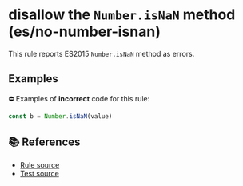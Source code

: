 # disallow the `Number.isNaN` method (es/no-number-isnan)

This rule reports ES2015 `Number.isNaN` method as errors.

## Examples

⛔ Examples of **incorrect** code for this rule:

```js
const b = Number.isNaN(value)
```

## 📚 References

- [Rule source](https://github.com/mysticatea/eslint-plugin-es/blob/v1.2.0/lib/rules/no-number-isnan.js)
- [Test source](https://github.com/mysticatea/eslint-plugin-es/blob/v1.2.0/tests/lib/rules/no-number-isnan.js)
